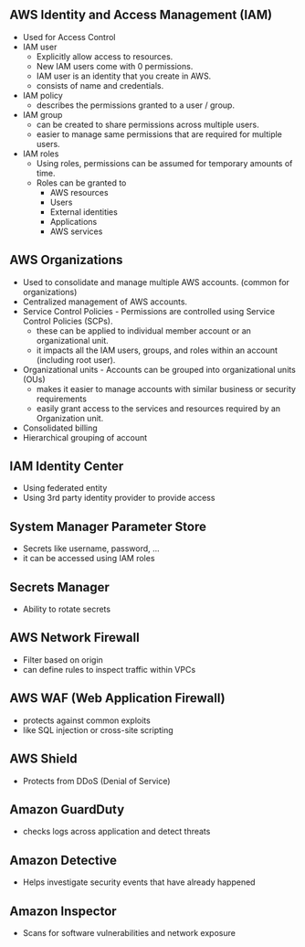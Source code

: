 ## AWS Identity and Access Management (IAM)

- Used for Access Control
- IAM user
  - Explicitly allow access to resources.
  - New IAM users come with 0 permissions.
  - IAM user is an identity that you create in AWS.
  - consists of name and credentials.
- IAM policy
  - describes the permissions granted to a user / group.
- IAM group
  - can be created to share permissions across multiple users.
  - easier to manage same permissions that are required for multiple users.
- IAM roles
  - Using roles, permissions can be assumed for temporary amounts of time.
  - Roles can be granted to
    - AWS resources
    - Users
    - External identities
    - Applications
    - AWS services

## AWS Organizations

- Used to consolidate and manage multiple AWS accounts. (common for organizations)
- Centralized management of AWS accounts.
- Service Control Policies - Permissions are controlled using Service Control Policies (SCPs).
  - these can be applied to individual member account or an organizational unit.
  - it impacts all the IAM users, groups, and roles within an account (including root user).
- Organizational units - Accounts can be grouped into organizational units (OUs)
  - makes it easier to manage accounts with similar business or security requirements
  - easily grant access to the services and resources required by an Organization unit.
- Consolidated billing
- Hierarchical grouping of account

## IAM Identity Center

- Using federated entity
- Using 3rd party identity provider to provide access

## System Manager Parameter Store

- Secrets like username, password, ...
- it can be accessed using IAM roles

## Secrets Manager

- Ability to rotate secrets

## AWS Network Firewall

- Filter based on origin
- can define rules to inspect traffic within VPCs

## AWS WAF (Web Application Firewall)

- protects against common exploits
- like SQL injection or cross-site scripting

## AWS Shield

- Protects from DDoS (Denial of Service)

## Amazon GuardDuty

- checks logs across application and detect threats

## Amazon Detective

- Helps investigate security events that have already happened

## Amazon Inspector

- Scans for software vulnerabilities and network exposure
